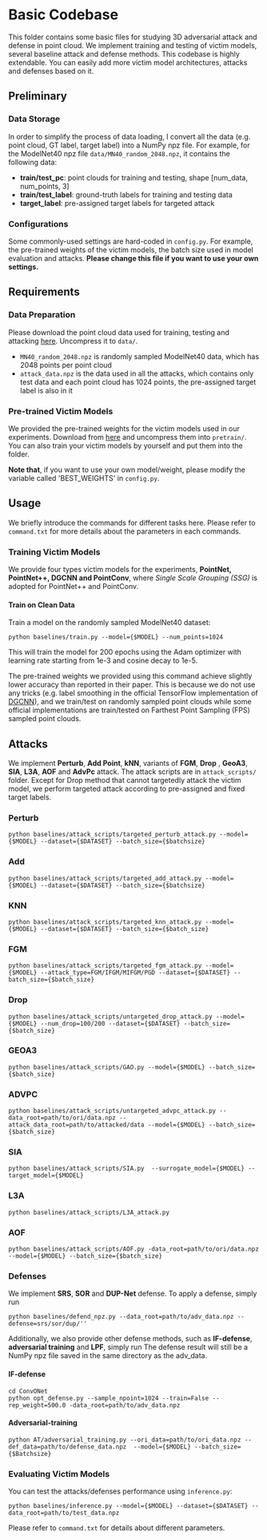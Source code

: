 # Basic Codebase

This folder contains some basic files for studying 3D adversarial attack and defense in point cloud. We implement training and testing of victim models, several baseline attack and defense methods. This codebase is highly extendable. You can easily add more victim model architectures, attacks and defenses based on it.

## Preliminary

### Data Storage

In order to simplify the process of data loading, I convert all the data (e.g. point cloud, GT label, target label) into a NumPy npz file. For example, for the ModelNet40 npz file ```data/MN40_random_2048.npz```, it contains the following data:

- **train/test_pc**: point clouds for training and testing, shape [num_data, num_points, 3]
- **train/test_label**: ground-truth labels for training and testing data
- **target_label**: pre-assigned target labels for targeted attack

### Configurations

Some commonly-used settings are hard-coded in ```config.py```. For example, the pre-trained weights of the victim models, the batch size used in model evaluation and attacks. **Please change this file if you want to use your own settings.**

## Requirements

### Data Preparation

Please download the point cloud data used for training, testing and attacking [here](https://drive.google.com/file/d/1o47ZvVcNvwBGv55xibEFw6KAOLaRF1IF/view?usp=sharing). Uncompress it to ```data/```.

- ```MN40_random_2048.npz``` is randomly sampled ModelNet40 data, which has 2048 points per point cloud
- ```attack_data.npz``` is the data used in all the attacks, which contains only test data and each point cloud has 1024 points, the pre-assigned target label is also in it

### Pre-trained Victim Models

We provided the pre-trained weights for the victim models used in our experiments. Download from [here](https://drive.google.com/file/d/1n9bRWyjPWSMyQktodCP2fnKpmzDFEf3e/view?usp=sharing) and uncompress them into ```pretrain/```. You can also train your victim models by yourself and put them into the folder.

**Note that**, if you want to use your own model/weight, please modify the variable called 'BEST_WEIGHTS' in ```config.py```.

## Usage

We briefly introduce the commands for different tasks here. Please refer to ```command.txt``` for more details about the parameters in each commands.

### Training Victim Models

We provide four types victim models for the experiments, **PointNet, PointNet++, DGCNN and PointConv**, where *Single Scale Grouping (SSG)* is adopted for PointNet++ and PointConv.

#### Train on Clean Data

Train a model on the randomly sampled ModelNet40 dataset:

```shell
python baselines/train.py --model={$MODEL} --num_points=1024
```

This will train the model for 200 epochs using the Adam optimizer with learning rate starting from 1e-3 and cosine decay to 1e-5.

The pre-trained weights we provided using this command achieve slightly lower accuracy than reported in their paper. This is because we do not use any tricks (e.g. label smoothing in the official TensorFlow implementation of [DGCNN](https://github.com/WangYueFt/dgcnn/blob/master/tensorflow/models/dgcnn.py#L105)), and we train/test on randomly sampled point clouds while some official implementations are train/tested on Farthest Point Sampling (FPS) sampled point clouds.


## Attacks


We implement **Perturb**, **Add Point**, **kNN**, variants of **FGM**, **Drop** , **GeoA3**, **SIA**, **L3A**, **AOF** and **AdvPc** attack. The attack scripts are in ```attack_scripts/``` folder. Except for Drop method that cannot targetedly attack the victim model, we perform targeted attack according to pre-assigned and fixed target labels.

### Perturb
```shell
python baselines/attack_scripts/targeted_perturb_attack.py --model={$MODEL} --dataset={$DATASET} --batch_size={$batchsize}
```
### Add
```shell
python baselines/attack_scripts/targeted_add_attack.py --model={$MODEL} --dataset={$DATASET} --batch_size={$batchsize}
```

### KNN
```shell
python baselines/attack_scripts/targeted_knn_attack.py --model={$MODEL} --dataset={$DATASET} --batch_size={$batch_size}
```

### FGM
```shell
python baselines/attack_scripts/targeted_fgm_attack.py --model={$MODEL} --attack_type=FGM/IFGM/MIFGM/PGD --dataset={$DATASET} --batch_size={$batch_size}
```
### Drop
```shell
python baselines/attack_scripts/untargeted_drop_attack.py --model={$MODEL} --num_drop=100/200 --dataset={$DATASET} --batch_size={$batch_size}
```
### GEOA3
```shell
python baselines/attack_scripts/GAO.py --model={$MODEL} --batch_size={$batch_size}
```
### ADVPC
```shell
python baselines/attack_scripts/untargeted_advpc_attack.py --data_root=path/to/ori/data.npz --attack_data_root=path/to/attacked/data --model={$MODEL} --batch_size={$batch_size}
```

### SIA
```shell
python baselines/attack_scripts/SIA.py  --surrogate_model={$MODEL} --target_model={$MODEL}
```
### L3A
```shell
python baselines/attack_scripts/L3A_attack.py
```
### AOF
```shell
python baselines/attack_scripts/AOF.py -data_root=path/to/ori/data.npz --model={$MODEL} --batch_size={$batch_size}
```

### Defenses

We implement **SRS**, **SOR** and **DUP-Net** defense. To apply a defense, simply run

```shell
python baselines/defend_npz.py --data_root=path/to/adv_data.npz --defense=srs/sor/dup/''
```
Additionally, we also provide other defense methods, such as **IF-defense**, **adversarial training** and **LPF**, simply run 
The defense result will still be a NumPy npz file saved in the same directory as the adv_data.

#### IF-defense
```shell
cd ConvONet
python opt_defense.py --sample_npoint=1024 --train=False --rep_weight=500.0 -data_root=path/to/adv_data.npz
```

#### Adversarial-training 
```shell
python AT/adversarial_training.py --ori_data=path/to/ori_data.npz --def_data=path/to/defense_data.npz  --model={$MODEL} --batch_size={$Batchsize}
```
### Evaluating Victim Models

You can test the attacks/defenses performance using ```inference.py```:

```shell
python baselines/inference.py --model={$MODEL} --dataset={$DATASET} --data_root=path/to/test_data.npz
```

Please refer to ```command.txt``` for details about different parameters.

